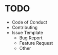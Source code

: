 # TODO

- Code of Conduct
- Contributing
- Issue Template
  - Bug Report
  - Feature Request
  - Other
  